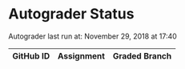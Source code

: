 # Autograder Status
Autograder last run at: November 29, 2018 at 17:40

| GitHub ID | Assignment | Graded Branch |
|-----------|------------|---------------|
